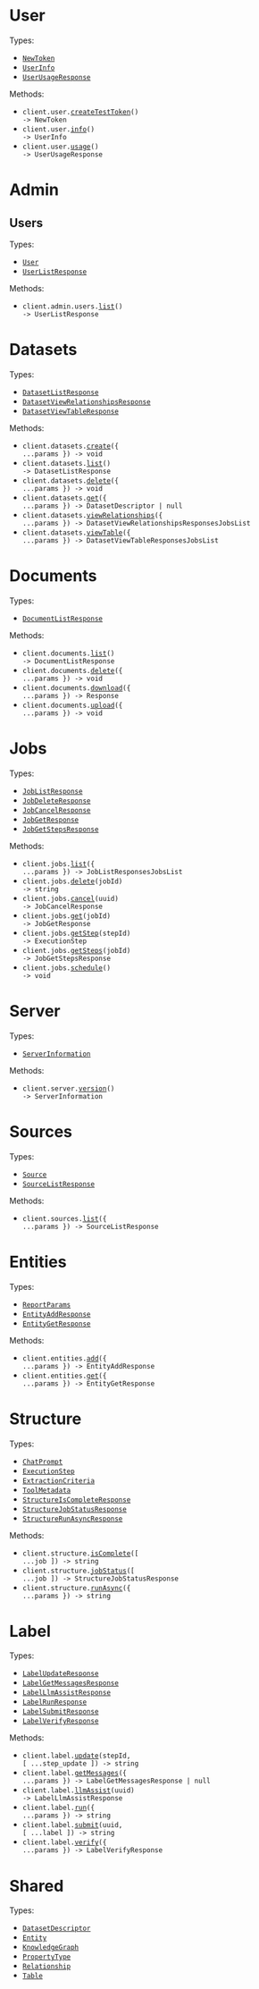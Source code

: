 # User

Types:

- <code><a href="./src/resources/user.ts">NewToken</a></code>
- <code><a href="./src/resources/user.ts">UserInfo</a></code>
- <code><a href="./src/resources/user.ts">UserUsageResponse</a></code>

Methods:

- <code title="post /user/create_test_token">client.user.<a href="./src/resources/user.ts">createTestToken</a>() -> NewToken</code>
- <code title="get /user/info">client.user.<a href="./src/resources/user.ts">info</a>() -> UserInfo</code>
- <code title="get /user/usage">client.user.<a href="./src/resources/user.ts">usage</a>() -> UserUsageResponse</code>

# Admin

## Users

Types:

- <code><a href="./src/resources/admin/users.ts">User</a></code>
- <code><a href="./src/resources/admin/users.ts">UserListResponse</a></code>

Methods:

- <code title="get /admin/users/list">client.admin.users.<a href="./src/resources/admin/users.ts">list</a>() -> UserListResponse</code>

# Datasets

Types:

- <code><a href="./src/resources/datasets.ts">DatasetListResponse</a></code>
- <code><a href="./src/resources/datasets.ts">DatasetViewRelationshipsResponse</a></code>
- <code><a href="./src/resources/datasets.ts">DatasetViewTableResponse</a></code>

Methods:

- <code title="post /dataset/create">client.datasets.<a href="./src/resources/datasets.ts">create</a>({ ...params }) -> void</code>
- <code title="get /dataset/list">client.datasets.<a href="./src/resources/datasets.ts">list</a>() -> DatasetListResponse</code>
- <code title="delete /dataset/delete">client.datasets.<a href="./src/resources/datasets.ts">delete</a>({ ...params }) -> void</code>
- <code title="get /dataset/info">client.datasets.<a href="./src/resources/datasets.ts">get</a>({ ...params }) -> DatasetDescriptor | null</code>
- <code title="get /dataset/view_relationships">client.datasets.<a href="./src/resources/datasets.ts">viewRelationships</a>({ ...params }) -> DatasetViewRelationshipsResponsesJobsList</code>
- <code title="get /dataset/view_table">client.datasets.<a href="./src/resources/datasets.ts">viewTable</a>({ ...params }) -> DatasetViewTableResponsesJobsList</code>

# Documents

Types:

- <code><a href="./src/resources/documents.ts">DocumentListResponse</a></code>

Methods:

- <code title="get /documents/list">client.documents.<a href="./src/resources/documents.ts">list</a>() -> DocumentListResponse</code>
- <code title="delete /documents/delete">client.documents.<a href="./src/resources/documents.ts">delete</a>({ ...params }) -> void</code>
- <code title="post /documents/download">client.documents.<a href="./src/resources/documents.ts">download</a>({ ...params }) -> Response</code>
- <code title="post /documents/upload">client.documents.<a href="./src/resources/documents.ts">upload</a>({ ...params }) -> void</code>

# Jobs

Types:

- <code><a href="./src/resources/jobs.ts">JobListResponse</a></code>
- <code><a href="./src/resources/jobs.ts">JobDeleteResponse</a></code>
- <code><a href="./src/resources/jobs.ts">JobCancelResponse</a></code>
- <code><a href="./src/resources/jobs.ts">JobGetResponse</a></code>
- <code><a href="./src/resources/jobs.ts">JobGetStepsResponse</a></code>

Methods:

- <code title="get /jobs/list">client.jobs.<a href="./src/resources/jobs.ts">list</a>({ ...params }) -> JobListResponsesJobsList</code>
- <code title="post /jobs/delete/{job_id}">client.jobs.<a href="./src/resources/jobs.ts">delete</a>(jobId) -> string</code>
- <code title="post /jobs/cancel/{uuid}">client.jobs.<a href="./src/resources/jobs.ts">cancel</a>(uuid) -> JobCancelResponse</code>
- <code title="get /jobs/get/{job_id}">client.jobs.<a href="./src/resources/jobs.ts">get</a>(jobId) -> JobGetResponse</code>
- <code title="get /jobs/get_step/{step_id}">client.jobs.<a href="./src/resources/jobs.ts">getStep</a>(stepId) -> ExecutionStep</code>
- <code title="get /jobs/get_steps/{job_id}">client.jobs.<a href="./src/resources/jobs.ts">getSteps</a>(jobId) -> JobGetStepsResponse</code>
- <code title="post /jobs/schedule">client.jobs.<a href="./src/resources/jobs.ts">schedule</a>() -> void</code>

# Server

Types:

- <code><a href="./src/resources/server.ts">ServerInformation</a></code>

Methods:

- <code title="get /server/version">client.server.<a href="./src/resources/server.ts">version</a>() -> ServerInformation</code>

# Sources

Types:

- <code><a href="./src/resources/sources.ts">Source</a></code>
- <code><a href="./src/resources/sources.ts">SourceListResponse</a></code>

Methods:

- <code title="get /source/get_sources">client.sources.<a href="./src/resources/sources.ts">list</a>({ ...params }) -> SourceListResponse</code>

# Entities

Types:

- <code><a href="./src/resources/entities.ts">ReportParams</a></code>
- <code><a href="./src/resources/entities.ts">EntityAddResponse</a></code>
- <code><a href="./src/resources/entities.ts">EntityGetResponse</a></code>

Methods:

- <code title="post /entity/add">client.entities.<a href="./src/resources/entities.ts">add</a>({ ...params }) -> EntityAddResponse</code>
- <code title="get /entity/get">client.entities.<a href="./src/resources/entities.ts">get</a>({ ...params }) -> EntityGetResponse</code>

# Structure

Types:

- <code><a href="./src/resources/structure.ts">ChatPrompt</a></code>
- <code><a href="./src/resources/structure.ts">ExecutionStep</a></code>
- <code><a href="./src/resources/structure.ts">ExtractionCriteria</a></code>
- <code><a href="./src/resources/structure.ts">ToolMetadata</a></code>
- <code><a href="./src/resources/structure.ts">StructureIsCompleteResponse</a></code>
- <code><a href="./src/resources/structure.ts">StructureJobStatusResponse</a></code>
- <code><a href="./src/resources/structure.ts">StructureRunAsyncResponse</a></code>

Methods:

- <code title="post /structure/is_complete">client.structure.<a href="./src/resources/structure.ts">isComplete</a>([ ...job ]) -> string</code>
- <code title="post /structure/job_status">client.structure.<a href="./src/resources/structure.ts">jobStatus</a>([ ...job ]) -> StructureJobStatusResponse</code>
- <code title="post /structure/run_async">client.structure.<a href="./src/resources/structure.ts">runAsync</a>({ ...params }) -> string</code>

# Label

Types:

- <code><a href="./src/resources/label.ts">LabelUpdateResponse</a></code>
- <code><a href="./src/resources/label.ts">LabelGetMessagesResponse</a></code>
- <code><a href="./src/resources/label.ts">LabelLlmAssistResponse</a></code>
- <code><a href="./src/resources/label.ts">LabelRunResponse</a></code>
- <code><a href="./src/resources/label.ts">LabelSubmitResponse</a></code>
- <code><a href="./src/resources/label.ts">LabelVerifyResponse</a></code>

Methods:

- <code title="post /label/update/{step_id}">client.label.<a href="./src/resources/label.ts">update</a>(stepId, [ ...step_update ]) -> string</code>
- <code title="get /label/refresh">client.label.<a href="./src/resources/label.ts">getMessages</a>({ ...params }) -> LabelGetMessagesResponse | null</code>
- <code title="get /label/llm_assist/{uuid}">client.label.<a href="./src/resources/label.ts">llmAssist</a>(uuid) -> LabelLlmAssistResponse</code>
- <code title="post /label/run_async">client.label.<a href="./src/resources/label.ts">run</a>({ ...params }) -> string</code>
- <code title="post /label/submit/{uuid}">client.label.<a href="./src/resources/label.ts">submit</a>(uuid, [ ...label ]) -> string</code>
- <code title="post /label/verify">client.label.<a href="./src/resources/label.ts">verify</a>({ ...params }) -> LabelVerifyResponse</code>

# Shared

Types:

- <code><a href="./src/resources/shared.ts">DatasetDescriptor</a></code>
- <code><a href="./src/resources/shared.ts">Entity</a></code>
- <code><a href="./src/resources/shared.ts">KnowledgeGraph</a></code>
- <code><a href="./src/resources/shared.ts">PropertyType</a></code>
- <code><a href="./src/resources/shared.ts">Relationship</a></code>
- <code><a href="./src/resources/shared.ts">Table</a></code>
